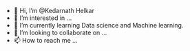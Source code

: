 - 👋 Hi, I’m @Kedarnath Helkar
- 👀 I’m interested in ...
- 🌱 I’m currently learning Data science and Machine learning.
- 💞️ I’m looking to collaborate on ...
- 📫 How to reach me ...

<!---
KedarHelkar/KedarHelkar is a ✨ special ✨ repository because its `README.md` (this file) appears on your GitHub profile.
You can click the Preview link to take a look at your changes.
--->
